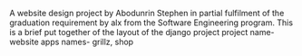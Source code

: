A website design project by Abodunrin Stephen in partial fulfilment of the graduation requirement by alx from the Software Engineering program.
This is a brief put together of the layout of the django project
project name- website
apps names- grillz, shop
